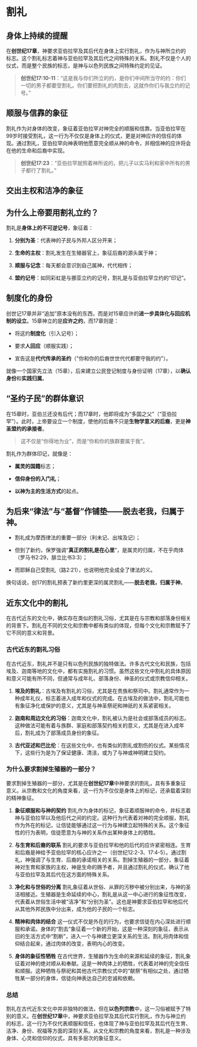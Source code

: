 
# 割礼
## 身体上持续的提醒

在**创世纪17章**，神要求亚伯拉罕及其后代在身体上实行割礼，作为与神所立约的标志。这个割礼标志着神与亚伯拉罕及其后代之间特殊的关系。割礼不仅是个人的仪式，而是整个民族的标志，是神与以色列民族之间特殊约定的见证。

> **创世纪17:10-11**：“这是我与你们所立的约，是你们中间所当守的约：你们一切的男子都要受割礼。你们要把割礼的肉割去，这就作你们与我立约的记号。”


## 顺服与信靠的象征
割礼作为对身体的改变，象征着亚伯拉罕对神完全的顺服和信靠。当亚伯拉罕在99岁时接受割礼，这一行为不仅仅是身体上的仪式，更是对神应许的信任的体现。通过割礼，亚伯拉罕向神表明他愿意完全顺从神的命令，并相信神的应许将会在他的生命和后裔中实现。

> **创世纪17:23**：“亚伯拉罕就照着神所说的，把儿子以实马利和家中所有的男子都行了割礼。”

## 交出主权和洁净的象征


## 为什么上帝要用割礼立约？

割礼是**身体上的不可逆记号**，象征着：

1. **分别为圣**：代表神的子民与外邦人区分开来；
    
2. **生命的主权**：割礼发生在生殖器官上，象征后裔的源头属于神；
    
3. **顺服与记念**：每天都会意识到自己属神，代代相传；
    
4. **盟约记号**：如同彩虹是与挪亚立约的记号，割礼是与亚伯拉罕立约的“印记”。


## 制度化的身份


创世记17章并非“追加”原本没有的东西，而是对15章应许的**进一步具体化与回应机制的设立**。15章神立的是**应许之约**，而17章则是：

- 将这约**制度化**（引入记号）；
    
- 要求**人回应**（顺服实践）；
    
- 宣告这是**代代传承的圣约**（"你和你的后裔世世代代都要守我的约"）。
    

就像一个国家先立法（15章），后来建立公民登记制度与身份证明（17章），以**确认身份**和**实践归属**。


##  **“圣约子民”的群体意识**

在15章时，亚伯兰还没有后代；而17章时，他即将成为“多国之父”（“亚伯拉罕”）。此时，上帝要设立一个制度，使他的后裔不只是**生物学意义的后裔**，更是**神圣盟约的承接者**。

> 这不仅是“你得地为业”，而是“你和你的族群要属于我”。

割礼作为群体印记，就像是：

- **属灵的国籍**标志；
    
- **信仰身份的入门礼**；
    
- **以神为主的生活方式**的起点。


## 为后来“律法”与“基督”作铺垫——**脱去老我，归属于神**。

- 割礼成为摩西律法的重要一部分（利未记、出埃及记）；
    
- 但到了新约，保罗强调“**真正的割礼是在心里**”，是属灵的归属，不在乎肉体（罗马书2:29，腓立比书3:3）；
    
- 而耶稣自己受割礼（路2:21），也说明他完全成全了律法的义。
    

换句话说，创17的割礼预表了新约里更深的属灵割礼——**脱去老我，归属于神**。

## 近东文化中的割礼
在古代近东的文化中，确实存在类似的割礼习俗，尤其是在与宗教和部落身份相关的背景下。割礼在不同的文化和宗教中都有类似的体现，但每个文化和宗教赋予了它不同的意义和背景。

### 古代近东的割礼习俗

在古代近东，割礼并不是只有以色列民族的独特做法。许多古代文化和民族，包括埃及、迦南等地的文化中，都有实施割礼的习惯。虽然这些文化中割礼的具体原因和意义可能有所不同，但通常与成年礼、部落身份、神圣的仪式或宗教信仰相关。

1. **埃及的割礼**：古埃及有割礼的习俗，尤其是在贵族和祭司中。割礼通常作为一种成年礼仪，标志着进入成年和仪式的完成。在古埃及的做法中，割礼可能也有象征净化或保护的意义，尤其是与神圣祭祀和神祇的关系紧密相关。
    
2. **迦南和周边文化的习俗**：迦南文化中，割礼被认为是社会或部落成员的标志。这种做法可能有着与族群、家庭和部落契约相关的意义，尤其是在进入成年后，割礼成为了部落成员身份的象征。
    
3. **古代亚述和巴比伦**：在这些文化中，也有类似的割礼或割伤的仪式。某些情况下，这些行为是为了保证健康、清洁，或为了与神或神明建立契约。
    

### 为什么要求割掉生殖器的一部分？

要求割掉生殖器的一部分，尤其是在**创世纪17章**中神要求的割礼，具有多重象征意义。从宗教和文化的角度来看，这一行为不仅仅是身体上的标记，还承载着深刻的精神象征。

1. **象征顺服和与神的契约** 割礼作为身体的标记，象征着顺服神的命令，并标志着神与亚伯拉罕以及他后代之间的约定。这种行为代表着对神的完全顺服，割礼作为外在的标记，让信徒能够通过这一行为与神建立起特殊的关系。这个象征性的行为表明，信徒愿意为与神的关系作出某种身体上的牺牲。
    
2. **与生育和后裔的联系** 割礼的要求与亚伯拉罕和他的后代的应许紧密相连。生育和后裔是神给予亚伯拉罕的核心应许之一（创世纪12:2-3、17:4-5）。通过割礼，神强调了与生育、后裔的承诺相关的关系。割掉生殖器的一部分，象征着神对生育和家族的主权，神是生命的赐予者，并且通过割礼的仪式，确认了他与亚伯拉罕及其后代在这方面的特殊关系。
    
3. **净化和与世俗的分离** 割礼象征着从世俗、从罪的污秽中被分别出来，与神的圣洁相接近。生殖器是生命延续的中心，割礼是从这一中心进行的象征性改变，代表着从世俗生活中被“洁净”和“分别为圣”。这也是神要求亚伯拉罕和他后代从其他外邦民族中分出来，成为他的子民的一个标志。
    
4. **精神和肉体的结合** 这一仪式不仅是外在的行为，也要求信徒在内心深处进行顺服和承诺。身体的“割去”象征着一个新的开始，这是一种深刻的象征，表示从旧的生活方式中“割断”，进入一个与神建立更深关系的生活。割礼将肉体和信仰结合起来，通过肉体的改变，表明内心的改变。
    
5. **身体的象征性牺牲** 在古代世界，生殖器作为生命的来源和延续的象征，割礼象征着对神的绝对顺从和奉献。这是一种肉体上的牺牲，代表着对神的完全信任和顺服。这种牺牲与祭祀和其他古代宗教仪式中的“献祭”有相似之处，通过牺牲某一部分的身体，信徒向神表达自己的忠诚和依赖。
    

### 总结

割礼在古代近东文化中并非独特的做法，但在**以色列宗教**中，这一习俗被赋予了特别的意义。在**创世纪17章**中，神要求亚伯拉罕及其后代实行割礼，作为与神立约的标志，这一行为不仅代表顺服和信任，也体现了神与亚伯拉罕及其后代在生育、洁净、身份、祝福等方面的深刻关系。从文化和宗教的角度来看，割礼是一种涉及身体、心灵和信仰的仪式，具有多层次的象征意义。